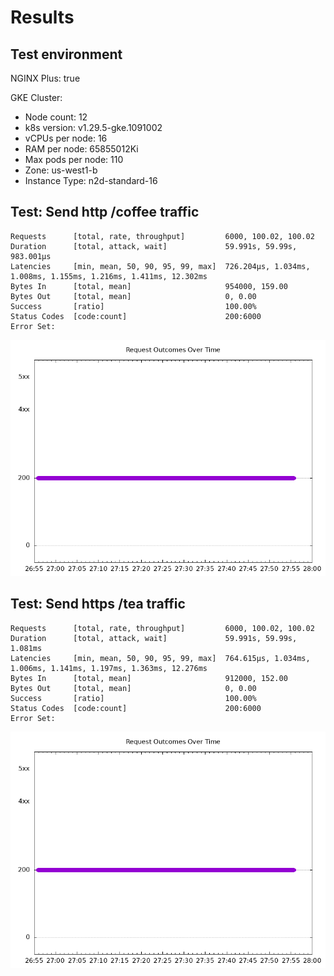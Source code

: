 # Results

## Test environment

NGINX Plus: true

GKE Cluster:

- Node count: 12
- k8s version: v1.29.5-gke.1091002
- vCPUs per node: 16
- RAM per node: 65855012Ki
- Max pods per node: 110
- Zone: us-west1-b
- Instance Type: n2d-standard-16

## Test: Send http /coffee traffic

```text
Requests      [total, rate, throughput]         6000, 100.02, 100.02
Duration      [total, attack, wait]             59.991s, 59.99s, 983.001µs
Latencies     [min, mean, 50, 90, 95, 99, max]  726.204µs, 1.034ms, 1.008ms, 1.155ms, 1.216ms, 1.411ms, 12.302ms
Bytes In      [total, mean]                     954000, 159.00
Bytes Out     [total, mean]                     0, 0.00
Success       [ratio]                           100.00%
Status Codes  [code:count]                      200:6000  
Error Set:
```

![http-plus.png](http-plus.png)

## Test: Send https /tea traffic

```text
Requests      [total, rate, throughput]         6000, 100.02, 100.02
Duration      [total, attack, wait]             59.991s, 59.99s, 1.081ms
Latencies     [min, mean, 50, 90, 95, 99, max]  764.615µs, 1.034ms, 1.006ms, 1.141ms, 1.197ms, 1.363ms, 12.276ms
Bytes In      [total, mean]                     912000, 152.00
Bytes Out     [total, mean]                     0, 0.00
Success       [ratio]                           100.00%
Status Codes  [code:count]                      200:6000  
Error Set:
```

![https-plus.png](https-plus.png)
